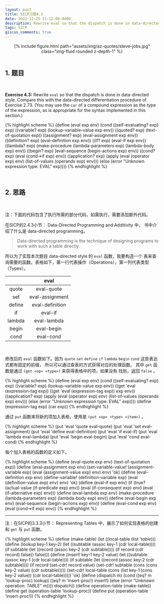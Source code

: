 ```yaml
---
layout: post
title: SICP习题4.3
date: 2022-12-25 11:12:00-0400
description: Rewrite eval so that the dispatch is done in data-directed style.
tags: SICP
giscus_comments: true
---
```


<div class="row mt-3">
    <div class="col-sm mt-3 mt-md-0" style="text-align:center;">
        {% include figure.html path="assets/img/az-quotes/steve-jobs.jpg" class="img-fluid rounded z-depth-1" %}
    </div>
</div>

<br/>

## 1. 题目

<br/>

**Exercise 4.3:** Rewrite `eval` so that the dispatch is done in data-directed style. Compare this with the data-directed differentiation procedure of Exercise 2.73. (You may use the `car` of a compound expression as the type of the expression, as is appropriate for the syntax implemented in this section.) 

{% highlight scheme %}
(define (eval exp env)
  (cond ((self-evaluating? exp) exp)
        ((variable? exp) (lookup-variable-value exp env))
        ((quoted? exp) (text-of-quotation exp))
        ((assignment? exp) (eval-assignment exp env))
        ((definition? exp) (eval-definition exp env))
        ((if? exp) (eval-if exp env))
        ((lambda? exp) (make-procedure (lambda-parameters exp)
                                       (lambda-body exp)
                                       env))
        ((begin? exp)
         (eval-sequence (begin-actions exp) env))
        ((cond? exp) (eval (cond->if exp) env))
        ((application? exp)
         (apply (eval (operator exp) env)
                (list-of-values (operands exp) env)))
        (else
         (error "Unknown expression type: EVAL" exp))))
{% endhighlight %}

<br/>

## 2. 思路

<br/>

 注：下面的代码包含了执行所需的部分代码，如需执行，需要添加额外代码。

在SICP的2.4.3小节： Data-Directed Programming and Additivity 中， 书中介绍了什么是 data-directed programming。 

> Data-directed programming is the technique of designing programs to work with such a table directly. 

所以为了实现本次题目 data-directed style 的 `eval` 函数，我要构造一个 表来查询需要的函数。表格如下，第一行代表操作（Operations），第一列代表类型（Types）。 

|      | eval            |
| :----: | :-------------: |
| quote  | eval-quote      |
| set    | eval-assignment |
| define | eval-definition |
| if     | eval-if         |
| lambda | eval-lambda     |
| begin  | eval-begin      |
| cond   | eval-cond       |

<br/>

修改后的 `eval` 函数如下。因为 `quote` `set` `define` `if` `lambda` `begin` `cond` 这些表达式都有固定的前缀， 所以可以通过查表的方式获得对应的处理函数。 其中 `get` 函数是通过 `(get <op> <type>)` 来获得表格中的项，如果没有 找到，返回 `false` 。 

{% highlight scheme %}
(define (eval exp env)
  (cond ((self-evaluating? exp) exp)
        ((variable? exp) (lookup-variable-value exp env))
        ((get 'eval (expression-tag exp))
         ((get 'eval (expression-tag exp)) exp env))
        ((application? exp)
         (apply (eval (operator exp) env)
                (list-of-values (operands exp) env)))
        (else
         (error "Unknown expression type: EVAL" exp))))
(define (expression-tag exp) (car exp))
{% endhighlight %}

通过 `put` 函数来将新的项加入表格，使用是 `(put <op> <type> <item>)` 。 

{% highlight scheme %}
(put 'eval 'quote eval-quote)
(put 'eval 'set eval-assignment)
(put 'eval 'define eval-definition)
(put 'eval 'if eval-if)
(put 'eval 'lambda eval-lambda)
(put 'eval 'begin eval-begin)
(put 'eval 'cond eval-cond)
{% endhighlight %}

每个加入表格的函数的定义如下。

{% highlight scheme %}
(define (eval-quote exp env)
  (text-of-quotation exp))
(define (eval-assignment exp env)
  (set-variable-value! (assignment-variable exp)
                       (eval (assignment-value exp) env)
                       env)
  'ok)
(define (eval-definition exp env)
  (define-variable! (definition-variable exp)
    (eval (definition-value exp) env)
    env)
  'ok)
(define (eval-if exp env)
  (if (true? (actual-value (if-predicate exp) env))
      (eval (if-consequent exp) env)
      (eval (if-alternative exp) env)))
(define (eval-lambda exp env)
  (make-procedure (lambda-parameters exp)
                  (lambda-body exp)
                  env))
(define (eval-begin exp env)
  (eval-sequence (begin-acrions exp) env))
(define (eval-cond exp env)
  (eval (cond->if exp) env))
{% endhighlight %}

------------------

注：在SICP的3.3.3小节： Representing Tables 中，展示了如何实现表格的创建和 `get` 与 `put` 函数。

{% highlight scheme %}
(define (make-table)
  (let ((local-table (list '*table*)))
    (define (lookup key-1 key-2)
      (let ((subtable
	     (assoc key-1 (cdr local-table))))
	(if subtable
	    (let ((record
		   (assoc key-2 (cdr subtable))))
	      (if record (cdr record) false))
	    false)))
    (define (insert! key-1 key-2 value)
      (let ((subtable
	     (assoc key-1 (cdr local-table))))
	(if subtable
	    (let ((record
		   (assoc key-2 (cdr subtable))))
	      (if record
		  (set-cdr! record value)
		  (set-cdr! subtable
			    (cons (cons key-2 value)
				  (cdr subtable)))))
	    (set-cdr! local-table
		      (cons (list key-1 (cons key-2 value))
			    (cdr local-table)))))
      'ok)
    (define (dispatch m)
      (cond ((eq? m 'lookup-proc) lookup)
	    ((eq? m 'insert-proc!) insert!)
	    (else (error "Unknown operation: TABLE" m))))
    dispatch))
(define operation-table (make-table))
(define get (operation-table 'lookup-proc))
(define put (operation-table 'insert-proc!))
{% endhighlight %}
